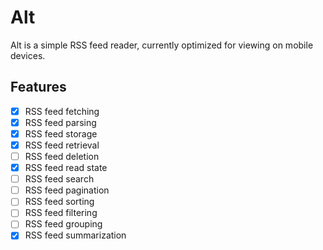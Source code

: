 # Alt

Alt is a simple RSS feed reader, currently optimized for viewing on mobile devices.

## Features

- [x] RSS feed fetching
- [x] RSS feed parsing
- [x] RSS feed storage
- [x] RSS feed retrieval
- [ ] RSS feed deletion
- [x] RSS feed read state
- [ ] RSS feed search
- [ ] RSS feed pagination
- [ ] RSS feed sorting
- [ ] RSS feed filtering
- [ ] RSS feed grouping
- [x] RSS feed summarization